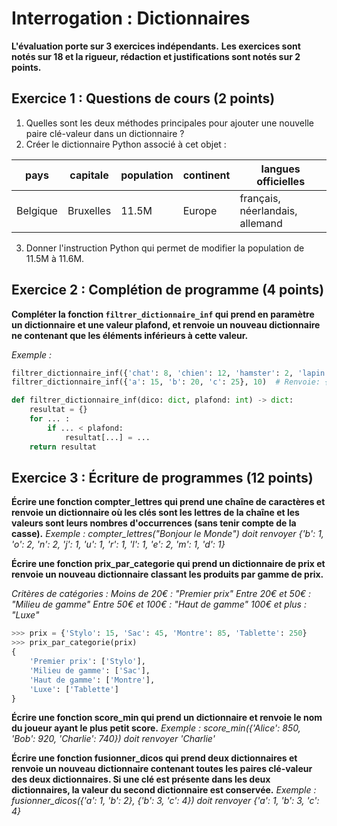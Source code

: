 # Interrogation : Dictionnaires

**L'évaluation porte sur 3 exercices indépendants.**
**Les exercices sont notés sur 18 et la rigueur, rédaction et justifications sont notés sur 2 points.**

## Exercice 1 : Questions de cours (2 points)

1. Quelles sont les deux méthodes principales pour ajouter une nouvelle paire clé-valeur dans un dictionnaire ?
2. Créer le dictionnaire Python associé à cet objet :

|pays|capitale|population|continent|langues officielles|
|-----|-----------|------------|------|------------------|
|Belgique|Bruxelles|11.5M|Europe|français, néerlandais, allemand|

3. Donner l'instruction Python qui permet de modifier la population de 11.5M à 11.6M.

## Exercice 2 : Complétion de programme (4 points)

**Compléter la fonction `filtrer_dictionnaire_inf` qui prend en paramètre un dictionnaire et une valeur plafond, et renvoie un nouveau dictionnaire ne contenant que les éléments inférieurs à cette valeur.**

*Exemple :*
```python
filtrer_dictionnaire_inf({'chat': 8, 'chien': 12, 'hamster': 2, 'lapin': 5}, 6)  # Renvoie: {'hamster': 2, 'lapin': 5}
filtrer_dictionnaire_inf({'a': 15, 'b': 20, 'c': 25}, 10)  # Renvoie: {}
```

```python
def filtrer_dictionnaire_inf(dico: dict, plafond: int) -> dict:
    resultat = {}
    for ... :
        if ... < plafond:
            resultat[...] = ...
    return resultat
```

## Exercice 3 : Écriture de programmes (12 points)

**Écrire une fonction compter_lettres qui prend une chaîne de caractères et renvoie un dictionnaire où les clés sont les lettres de la chaîne et les valeurs sont leurs nombres d'occurrences (sans tenir compte de la casse).**
*Exemple :*
*compter_lettres("Bonjour le Monde") doit renvoyer {'b': 1, 'o': 2, 'n': 2, 'j': 1, 'u': 1, 'r': 1, 'l': 1, 'e': 2, 'm': 1, 'd': 1}*

**Écrire une fonction prix_par_categorie qui prend un dictionnaire de prix et renvoie un nouveau dictionnaire classant les produits par gamme de prix.**

*Critères de catégories :*
*Moins de 20€ : "Premier prix"*
*Entre 20€ et 50€ : "Milieu de gamme"*
*Entre 50€ et 100€ : "Haut de gamme"*
*100€ et plus : "Luxe"*

```python
>>> prix = {'Stylo': 15, 'Sac': 45, 'Montre': 85, 'Tablette': 250}
>>> prix_par_categorie(prix)
{
    'Premier prix': ['Stylo'],
    'Milieu de gamme': ['Sac'],
    'Haut de gamme': ['Montre'],
    'Luxe': ['Tablette']
}
```

**Écrire une fonction score_min qui prend un dictionnaire et renvoie le nom du joueur ayant le plus petit score.**
*Exemple :*
*score_min({'Alice': 850, 'Bob': 920, 'Charlie': 740}) doit renvoyer 'Charlie'*

**Écrire une fonction fusionner_dicos qui prend deux dictionnaires et renvoie un nouveau dictionnaire contenant toutes les paires clé-valeur des deux dictionnaires. Si une clé est présente dans les deux dictionnaires, la valeur du second dictionnaire est conservée.**
*Exemple :*
*fusionner_dicos({'a': 1, 'b': 2}, {'b': 3, 'c': 4}) doit renvoyer {'a': 1, 'b': 3, 'c': 4}*